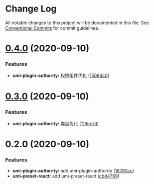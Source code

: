 # Change Log

All notable changes to this project will be documented in this file.
See [Conventional Commits](https://conventionalcommits.org) for commit guidelines.

# [0.4.0](https://github.com/alitajs/umi-plugins/compare/@alitajs/umi-plugin-authority@0.3.0...@alitajs/umi-plugin-authority@0.4.0) (2020-09-10)


### Features

* **umi-plugin-authority:** 权限组件优化 ([15084c0](https://github.com/alitajs/umi-plugins/commit/15084c0e70eb9027202db1433b9b5894c603f62c))





# [0.3.0](https://github.com/alitajs/umi-plugins/compare/@alitajs/umi-plugin-authority@0.2.0...@alitajs/umi-plugin-authority@0.3.0) (2020-09-10)


### Features

* **umi-plugin-authority:** 类型优化 ([119ec7d](https://github.com/alitajs/umi-plugins/commit/119ec7d12737d68f5f1def8401beae4c1eadd92e))





# 0.2.0 (2020-09-10)


### Features

* **umi-plugin-authority:** add umi-plugin-authority ([16790cc](https://github.com/alitajs/umi-plugins/commit/16790cc23d6849567efdaf94ffc317220efea58e))
* **umi-preset-react:** add umi-preset-react ([cbd4769](https://github.com/alitajs/umi-plugins/commit/cbd4769eeb8331310959a17e8504dca5e9bcb5e2))

